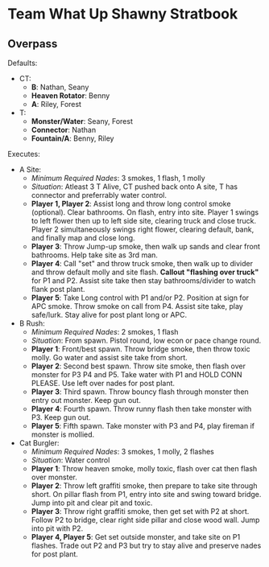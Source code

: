 # Team What Up Shawny Stratbook

## Overpass

Defaults:
- CT:
  - **B**: Nathan, Seany
  - **Heaven Rotator**: Benny
  - **A**: Riley, Forest
- T:
  - **Monster/Water**: Seany, Forest
  - **Connector**: Nathan
  - **Fountain/A**: Benny, Riley

Executes:
- A Site:
  - *Minimum Required Nades*: 3 smokes, 1 flash, 1 molly
  - *Situation*: Atleast 3 T Alive, CT pushed back onto A site, T has connector and preferrably water control. 
  - **Player 1, Player 2**: Assist long and throw long control smoke (optional). Clear bathrooms. On flash, entry into site. Player 1 swings to left flower then up to left side site, clearing truck and close truck. Player 2 simultaneously swings right flower, clearing default, bank, and finally map and close long.
  - **Player 3**: Throw Jump-up smoke, then walk up sands and clear front bathrooms. Help take site as 3rd man.
  - **Player 4**: Call "set" and throw truck smoke, then walk up to divider and throw default molly and site flash. **Callout "flashing over truck"** for P1 and P2. Assist site take then stay bathrooms/divider to watch flank post plant.
  - **Player 5**: Take Long control with P1 and/or P2. Position at sign for APC smoke. Throw smoke on call from P4. Assist site take, play safe/lurk. Stay alive for post plant long or APC.
- B Rush:
  - *Minimum Required Nades*: 2 smokes, 1 flash
  - *Situation*: From spawn. Pistol round, low econ or pace change round.
  - **Player 1**: Front/best spawn. Throw bridge smoke, then throw toxic molly. Go water and assist site take from short.
  - **Player 2**: Second best spawn. Throw site smoke, then flash over monster for P3 P4 and P5. Take water with P1 and HOLD CONN PLEASE. Use left over nades for post plant.
  - **Player 3**: Third spawn. Throw bouncy flash through monster then entry out monster. Keep gun out.
  - **Player 4**: Fourth spawn. Throw runny flash then take monster with P3. Keep gun out.
  - **Player 5**: Fifth spawn. Take monster with P3 and P4, play fireman if monster is mollied.
- Cat Burgler:
  - *Minimum Required Nades*: 3 smokes, 1 molly, 2 flashes
  - *Situation*: Water control
  - **Player 1**: Throw heaven smoke, molly toxic, flash over cat then flash over monster.
  - **Player 2**: Throw left graffiti smoke, then prepare to take site through short. On pillar flash from P1, entry into site and swing toward bridge. Jump into pit and clear pit and toxic.
  - **Player 3**: Throw right graffiti smoke, then get set with P2 at short. Follow P2 to bridge, clear right side pillar and close wood wall. Jump into pit with P2.
  - **Player 4, Player 5**: Get set outside monster, and take site on P1 flashes. Trade out P2 and P3 but try to stay alive and preserve nades for post plant.
